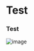 # Test
### Test
![image](https://user-images.githubusercontent.com/81583847/203171296-586f9b09-65e5-4a70-86fd-eae806c03204.png)
